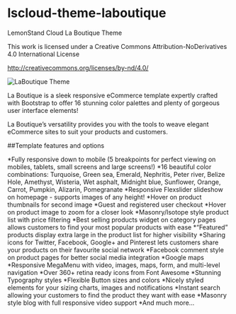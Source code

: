 lscloud-theme-laboutique
========================

LemonStand Cloud La Boutique Theme

This work is licensed under a Creative Commons Attribution-NoDerivatives 4.0 International License

http://creativecommons.org/licenses/by-nd/4.0/

![LaBoutique Theme](http://2.s3.envato.com/files/82800140/theme-preview/01_preview.jpg)

La Boutique is a sleek responsive eCommerce template expertly crafted with Bootstrap to offer 16 stunning color palettes and plenty of gorgeous user interface elements!

La Boutique’s versatility provides you with the tools to weave elegant eCommerce sites to suit your products and customers.



##Template features and options

*Fully responsive down to mobile (5 breakpoints for perfect viewing on mobiles, tablets, small screens and large screens!)
*16 beautiful color combinations: Turquoise, Green sea, Emerald, Nephritis, Peter river, Belize Hole, Amethyst, Wisteria, Wet asphalt, Midnight blue, Sunflower, Orange, Carrot, Pumpkin, Alizarin, Pomegranate
*Responsive Flexslider slideshow on homepage - supports images of any height!
*Hover on product thumbnails for second image
*Guest and registered user checkout
*Hover on product image to zoom for a closer look
*Masonry/Isotope style product list with price filtering
*Best selling products widget on category pages allows customers to find your most popular products with ease
*“Featured” products display extra large in the product list for higher visibility
*Sharing icons for Twitter, Facebook, Google+ and Pinterest lets customers share your products on their favourite social network
*Facebook comment style on product pages for better social media integration
*Google maps
*Responsive MegaMenu with video, images, maps, form, and multi-level navigation
*Over 360+ retina ready icons from Font Awesome
*Stunning Typography styles
*Flexible Button sizes and colors
*Nicely styled elements for your sizing charts, images and notifications
*Instant search allowing your customers to find the product they want with ease
*Masonry style blog with full responsive video support
*And much more…
